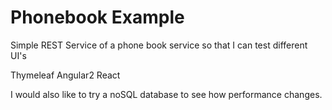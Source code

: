 Phonebook Example
=

Simple REST Service of a phone book service so that I
can test different UI's

Thymeleaf
Angular2
React

I would also like to try a noSQL database to see
how performance changes.
